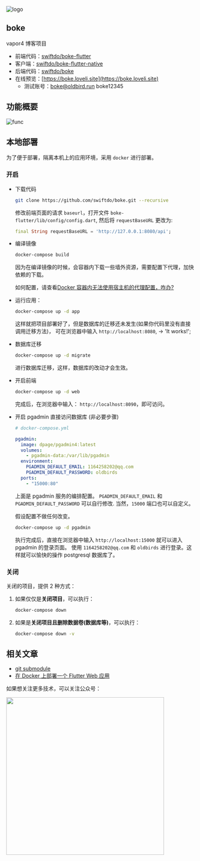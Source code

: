 ![logo](http://blog.loveli.site/2020-09-26-banner.png)

## boke

vapor4 博客项目

* 前端代码：[swiftdo/boke-flutter](https://github.com/swiftdo/boke-flutter.git)
* 客户端：[swiftdo/boke-flutter-native](https://github.com/swiftdo/boke-flutter-native.git)
* 后端代码：[swiftdo/boke](https://github.com/swiftdo/boke.git)
* 在线预览：[https://boke.loveli.site](https://boke.loveli.site)
  * 测试账号：boke@oldbird.run   boke12345
  
## 功能概要

![func](http://blog.loveli.site/2020-09-06-boke.png)

## 本地部署

为了便于部署，隔离本机上的应用环境，采用 `docker` 进行部署。

### 开启

* 下载代码

  ```sh
  git clone https://github.com/swiftdo/boke.git --recursive
  ```

  修改前端页面的请求 `baseurl`，打开文件 `boke-flutter/lib/config/config.dart`, 然后将 `requestBaseURL` 更改为:

  ```dart
  final String requestBaseURL = 'http://127.0.0.1:8080/api';
  ```

* 编译镜像

  ```sh
  docker-compose build
  ```

  因为在编译镜像的时候，会容器内下载一些墙外资源，需要配置下代理，加快依赖的下载。

  如何配置，请查看[Docker 容器内无法使用宿主机的代理配置，咋办?](https://mp.weixin.qq.com/s/MrGkC9P3rP-5GnNzo8_XNQ)

* 运行应用：

  ```sh
  docker-compose up -d app
  ```

  这样就把项目部署好了，但是数据库的迁移还未发生(如果你代码里没有直接调用迁移方法)，
  可在浏览器中输入 `http://localhost:8080`, -> 'It works!';

* 数据库迁移

  ```sh
  docker-compose up -d migrate
  ```

  进行数据库迁移，这样，数据库的改动才会生效。

* 开启前端

  ```sh
  docker-compose up -d web
  ```

  完成后，在浏览器中输入： `http://localhost:8090`，即可访问。

* 开启 pgadmin 直接访问数据库 (非必要步骤)

  ```yml
  # docker-compose.yml

  pgadmin:
    image: dpage/pgadmin4:latest
    volumes:
      - pgadmin-data:/var/lib/pgadmin
    environment:
      PGADMIN_DEFAULT_EMAIL: 1164258202@qq.com
      PGADMIN_DEFAULT_PASSWORD: oldbirds
    ports:
      - "15000:80"
  ```

  上面是 pgadmin 服务的编排配置。
  `PGADMIN_DEFAULT_EMAIL` 和  `PGADMIN_DEFAULT_PASSWORD`  可以自行修改.
  当然，`15000` 端口也可以自定义。

  假设配置不做任何改变。

  ```sh
  docker-compose up -d pgadmin
  ```

  执行完成后，直接在浏览器中输入 `http://localhost:15000` 就可以进入 pgadmin 的登录页面。
  使用 `1164258202@qq.com` 和 `oldbirds` 进行登录。这样就可以愉快的操作 postgresql 数据库了。

### 关闭

关闭的项目，提供 2 种方式：

1. 如果仅仅是**关闭项目**，可以执行：

   ```sh
   docker-compose down
   ```

2. 如果是**关闭项目且删除数据卷(数据库等)**，可以执行：

   ```sh
   docker-compose down -v
   ```
   
## 相关文章
   
* [git submodule](https://oldbird.run/tools/git/t2-git-submodule.html)
* [在 Docker 上部署一个 Flutter Web 应用](https://oldbird.run/flutter/t6-docker-web-deploy.html)



如果想关注更多技术，可以关注公众号：

<img src="http://blog.loveli.site/mweb/wechat-logo.png" width="420" />


